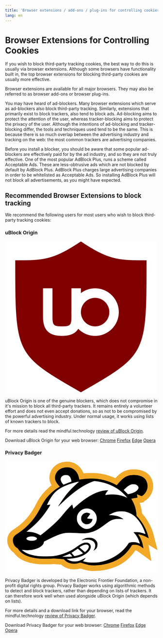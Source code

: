 ```yaml
---
title: 'Browser extensions / add-ons / plug-ins for controlling cookies | Cookies.education'
lang: en
---
```


# Browser Extensions for Controlling Cookies

If you wish to block third-party tracking cookies, the best way to do this is usually via browser extensions. Although some browsers have functionality built in, the top browser extensions for blocking third-party cookies are usually more effective.

Browser extensions are available for all major browsers. They may also be referred to as browser add-ons or browser plug-ins.

You may have heard of ad-blockers. Many browser extensions which serve as ad-blockers also block third-party tracking. Similarly, extensions that primarily exist to block trackers, also tend to block ads. Ad-blocking aims to protect the attention of the user, whereas tracker-blocking aims to protect the privacy of the user. Although the intentions of ad-blocking and tracker-blocking differ, the tools and techniques used tend to be the same. This is because there is so much overlap between the advertising industry and tracking on the web: the most common trackers are advertising companies.

Before you install a blocker, you should be aware that some popular ad-blockers are effectively paid for by the ad industry, and so they are not truly effective. One of the most popular AdBlock Plus, runs a scheme called Acceptable Ads. These are less-obtrusive ads which are not blocked by default by AdBlock Plus. AdBlock Plus charges large advertising companies in order to be whitelisted as Acceptable Ads. So installing AdBlock Plus will not block all advertisements, as you might have expected.

## Recommended Browser Extensions to block tracking

We recommend the following users for most users who wish to block third-party tracking cookies:

### uBlock Origin

![uBlock Origin icon](../images/ublock-origin-icon.png)

uBlock Origin is one of the genuine blockers, which does not compromise in it's mission to block all third-party trackers. It remains entirely a volunteer effort and does not even accept donations, so as not to be compromised by the powerful advertising industry. Under normal usage, it works using lists of known trackers to block.

For more details read the mindful.technology [review of uBlock Origin](https://mindful.technology/ad-blocking-ublock-origin/).

Download uBlock Origin for your web browser: [Chrome](https://chrome.google.com/webstore/detail/ublock-origin/cjpalhdlnbpafiamejdnhcphjbkeiagm) [Firefox](https://addons.mozilla.org/addon/ublock-origin/) [Edge](https://www.microsoft.com/store/p/app/9nblggh444l4) [Opera](https://addons.opera.com/en-gb/extensions/details/ublock/)

### Privacy Badger

![Privacy Badger icon](../images/privacy-badger-icon.png)

Privacy Badger is developed by the Electronic Frontier Foundation, a non-profit digital rights group. Privacy Badger works using algorithmic methods to detect and block trackers, rather than depending on lists of trackers. It can therefore work well when used alongside uBlock Origin (which depends on lists).

For more details and a download link for your browser, read the mindful.technology [review of Privacy Badger](https://mindful.technology/privacy-badger/).

Download Privacy Badger for your web browser: [Chrome](https://chrome.google.com/webstore/detail/privacy-badger/pkehgijcmpdhfbdbbnkijodmdjhbjlgp) [Firefox](https://addons.mozilla.org/en-US/firefox/addon/privacy-badger17/) [Edge](https://microsoftedge.microsoft.com/addons/detail/mkejgcgkdlddbggjhhflekkondicpnop) [Opera](https://addons.opera.com/en/extensions/details/privacy-badger/)
